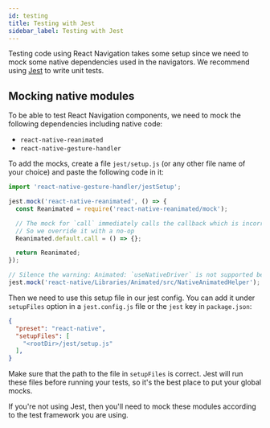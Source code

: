 ```yaml
---
id: testing
title: Testing with Jest
sidebar_label: Testing with Jest
---
```


Testing code using React Navigation takes some setup since we need to mock some native dependencies used in the navigators. We recommend using [Jest](https://jestjs.io) to write unit tests.

## Mocking native modules

To be able to test React Navigation components, we need to mock the following dependencies including native code:

- `react-native-reanimated`
- `react-native-gesture-handler`

To add the mocks, create a file `jest/setup.js` (or any other file name of your choice) and paste the following code in it:

```js
import 'react-native-gesture-handler/jestSetup';

jest.mock('react-native-reanimated', () => {
  const Reanimated = require('react-native-reanimated/mock');

  // The mock for `call` immediately calls the callback which is incorrect
  // So we override it with a no-op
  Reanimated.default.call = () => {};

  return Reanimated;
});

// Silence the warning: Animated: `useNativeDriver` is not supported because the native animated module is missing
jest.mock('react-native/Libraries/Animated/src/NativeAnimatedHelper');
```

Then we need to use this setup file in our jest config. You can add it under `setupFiles` option in a `jest.config.js` file or the `jest` key in `package.json`:

```json
{
  "preset": "react-native",
  "setupFiles": [
    "<rootDir>/jest/setup.js"
  ],
}
```

Make sure that the path to the file in `setupFiles` is correct. Jest will run these files before running your tests, so it's the best place to put your global mocks.

If you're not using Jest, then you'll need to mock these modules according to the test framework you are using.
